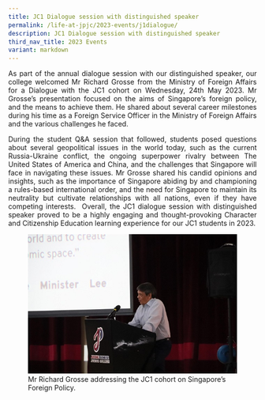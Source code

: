 ```yaml
---
title: JC1 Dialogue session with distinguished speaker
permalink: /life-at-jpjc/2023-events/j1dialogue/
description: JC1 Dialogue session with distinguished speaker
third_nav_title: 2023 Events
variant: markdown
---
```

<div align="justify">
<p>As part of the annual dialogue session with our distinguished speaker, our college welcomed Mr Richard Grosse from the Ministry of Foreign Affairs for a Dialogue with the JC1 cohort on Wednesday, 24th May 2023. Mr Grosse’s presentation focused on the aims of Singapore’s foreign policy, and the means to achieve them. He shared about several career milestones during his time as a Foreign Service Officer in the Ministry of Foreign Affairs and the various challenges he faced.</p><p>During the student Q&amp;A session that followed, students posed questions about several geopolitical issues in the world today, such as the current Russia-Ukraine conflict, the ongoing superpower rivalry between The United States of America and China, and the challenges that Singapore will face in navigating these issues. Mr Grosse shared his candid opinions and insights, such as the importance of Singapore abiding by and championing a rules-based international order, and the need for Singapore to maintain its neutrality but cultivate relationships with all nations, even if they have competing interests.&nbsp; Overall, the JC1 dialogue session with distinguished speaker proved to be a highly engaging and thought-provoking Character and Citizenship Education learning experience for our JC1 students in 2023.</p></div>
	

<figure>
<img src="/images/Life%20%40%20JPJC/2023%20Events/JC1SGperspective/jc1sg1.jpg"><figcaption>Mr Richard Grosse addressing the JC1 cohort on Singapore’s Foreign Policy.</figcaption>
</figure>
